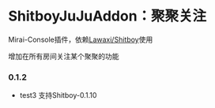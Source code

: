 # ShitboyJuJuAddon：聚聚关注

Mirai-Console插件，依赖[Lawaxi/Shitboy](https://github.com/Lawaxi/ShitBoy)使用

增加在所有房间关注某个聚聚的功能

### 0.1.2

- test3 支持Shitboy-0.1.10